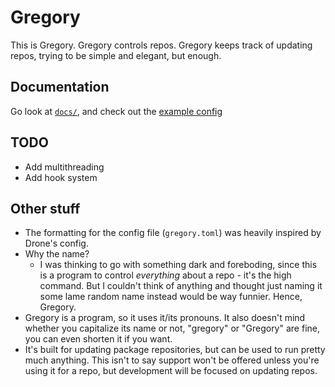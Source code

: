 # Gregory

This is Gregory. Gregory controls repos. Gregory keeps track of updating repos, trying to be simple and elegant, but enough.

## Documentation

Go look at [`docs/`](/docs/), and check out the [example config](/gregory.example.toml)

## TODO

- Add multithreading
- Add hook system

## Other stuff

- The formatting for the config file (`gregory.toml`) was heavily inspired by Drone's config.
- Why the name?
  - I was thinking to go with something dark and foreboding, since this is a program to control *everything* about a repo - it's the high command. But I couldn't think of anything and thought just naming it some lame random name instead would be way funnier. Hence, Gregory.
- Gregory is a program, so it uses it/its pronouns. It also doesn't mind whether you capitalize its name or not, "gregory" or "Gregory" are fine, you can even shorten it if you want.
- It's built for updating package repositories, but can be used to run pretty much anything. This isn't to say support won't be offered unless you're using it for a repo, but development will be focused on updating repos.

